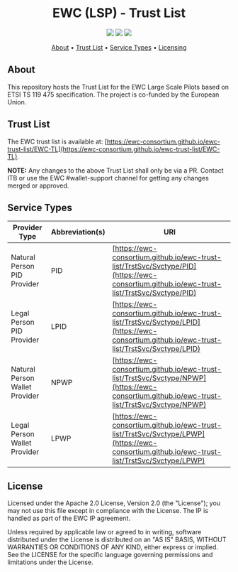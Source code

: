<h1 align="center">
    EWC (LSP) - Trust List
</h1>

<p align="center">
    <a href="/../../commits/" title="Last Commit"><img src="https://img.shields.io/github/last-commit/EWC-consortium/ewc-trust-list?style=flat"></a>
    <a href="/../../issues" title="Open Issues"><img src="https://img.shields.io/github/issues/EWC-consortium/ewc-trust-list?style=flat"></a>
    <a href="./LICENSE" title="License"><img src="https://img.shields.io/badge/License-Apache%202.0-yellowgreen?style=flat"></a>
</p>

<p align="center">
  <a href="#about">About</a> •
  <a href="#trust-list">Trust List</a> •
  <a href="#service-types">Service Types</a> •
  <a href="#licensing">Licensing</a>
</p>

## About

This repository hosts the Trust List for the EWC Large Scale Pilots based on ETSI TS 119 475 specification. The project is co-funded by the European Union.

## Trust List

The EWC trust list is available at: [https://ewc-consortium.github.io/ewc-trust-list/EWC-TL](https://ewc-consortium.github.io/ewc-trust-list/EWC-TL).

**NOTE:** Any changes to the above Trust List shall only be via a PR. Contact ITB or use the EWC #wallet-support channel for getting any changes merged or approved.

## Service Types

| Provider Type                  | Abbreviation(s) | URI                                                                                                                                          |
| ------------------------------ | --------------- | -------------------------------------------------------------------------------------------------------------------------------------------- |
| Natural Person PID Provider    | PID             | [https://ewc-consortium.github.io/ewc-trust-list/TrstSvc/Svctype/PID](https://ewc-consortium.github.io/ewc-trust-list/TrstSvc/Svctype/PID)   |
| Legal Person PID Provider      | LPID            | [https://ewc-consortium.github.io/ewc-trust-list/TrstSvc/Svctype/LPID](https://ewc-consortium.github.io/ewc-trust-list/TrstSvc/Svctype/LPID) |
| Natural Person Wallet Provider | NPWP            | [https://ewc-consortium.github.io/ewc-trust-list/TrstSvc/Svctype/NPWP](https://ewc-consortium.github.io/ewc-trust-list/TrstSvc/Svctype/NPWP) |
| Legal Person Wallet Provider   | LPWP            | [https://ewc-consortium.github.io/ewc-trust-list/TrstSvc/Svctype/LPWP](https://ewc-consortium.github.io/ewc-trust-list/TrstSvc/Svctype/LPWP) |

## License

Licensed under the Apache 2.0 License, Version 2.0 (the "License"); you may not use this file except in compliance with the License. The IP is handled as part of the EWC IP agreement.

Unless required by applicable law or agreed to in writing, software distributed under the License is distributed on an "AS IS" BASIS, WITHOUT WARRANTIES OR CONDITIONS OF ANY KIND, either express or implied. See the LICENSE for the specific language governing permissions and limitations under the License.
